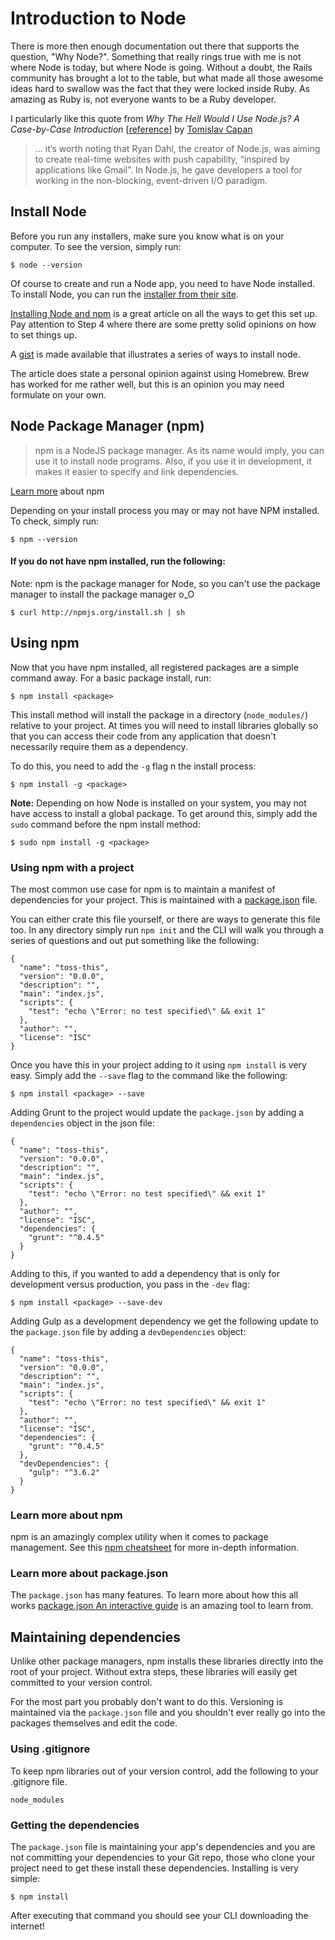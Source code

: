 # Introduction to Node

There is more then enough documentation out there that supports the question, "Why Node?". Something that really rings true with me is not where Node is today, but where Node is going. Without a doubt, the Rails community has brought a lot to the table, but what made all those awesome ideas hard to swallow was the fact that they were locked inside Ruby. As amazing as Ruby is, not everyone wants to be a Ruby developer.

I particularly like this quote from _Why The Hell Would I Use Node.js? A Case-by-Case Introduction_ [[reference](http://www.toptal.com/nodejs/why-the-hell-would-i-use-node-js)] by [Tomislav Capan](http://www.toptal.com/resume/tomislav-capan)

> ... it’s worth noting that Ryan Dahl, the creator of Node.js, was aiming to create real-time websites with push capability, “inspired by applications like Gmail”. In Node.js, he gave developers a tool for working in the non-blocking, event-driven I/O paradigm.


## Install Node

Before you run any installers, make sure you know what is on your computer. To see the version, simply run:

```
$ node --version
```

Of course to create and run a Node app, you need to have Node installed. To install Node, you can run the [installer from their site](http://nodejs.org/).

[Installing Node and npm](http://www.joyent.com/blog/installing-node-and-npm/) is a great article on all the ways to get this set up. Pay attention to Step 4 where there are some pretty solid opinions on how to set things up.

A [gist](https://gist.github.com/579814) is made available that illustrates a series of ways to install node.

The article does state a personal opinion against using Homebrew. Brew has worked for me rather well, but this is an opinion you may need formulate on your own.


## Node Package Manager (npm)

> npm is a NodeJS package manager. As its name would imply, you can use it to install node programs. Also, if you use it in development, it makes it easier to specify and link dependencies.

[Learn more](http://howtonode.org/introduction-to-npm) about npm

Depending on your install process you may or may not have NPM installed. To check, simply run:

```
$ npm --version
```

#### If you do not have npm installed, run the following:

Note: npm is the package manager for Node, so you can't use the package manager to install the package manager o_O

```
$ curl http://npmjs.org/install.sh | sh
```

## Using npm

Now that you have npm installed, all registered packages are a simple command away. For a basic package install, run:

```
$ npm install <package>
```

This install method will install the package in a directory (`node_modules/`) relative to your project. At times you will need to install libraries globally so that you can access their code from any application that doesn't necessarily require them as a dependency.

To do this, you need to add the `-g` flag n the install process:

```
$ npm install -g <package>
```

**Note:** Depending on how Node is installed on your system, you may not have access to install a global package. To get around this, simply add the `sudo` command before the npm install method:

```
$ sudo npm install -g <package>
```

### Using npm with a project

The most common use case for npm is to maintain a manifest of dependencies for your project. This is maintained with a [package.json](https://www.npmjs.org/doc/json.html) file.

You can either crate this file yourself, or there are ways to generate this file too. In any directory simply run `npm init` and the CLI will walk you through a series of questions and out put something like the following:

```
{
  "name": "toss-this",
  "version": "0.0.0",
  "description": "",
  "main": "index.js",
  "scripts": {
    "test": "echo \"Error: no test specified\" && exit 1"
  },
  "author": "",
  "license": "ISC"
}
```

Once you have this in your project adding to it using `npm install` is very easy. Simply add the `--save` flag to the command like the following:

```
$ npm install <package> --save
```

Adding Grunt to the project would update the `package.json`  by adding a `dependencies` object in the json file:

```
{
  "name": "toss-this",
  "version": "0.0.0",
  "description": "",
  "main": "index.js",
  "scripts": {
    "test": "echo \"Error: no test specified\" && exit 1"
  },
  "author": "",
  "license": "ISC",
  "dependencies": {
    "grunt": "^0.4.5"
  }
}
```

Adding to this, if you wanted to add a dependency that is only for development versus production, you pass in the `-dev` flag:

```
$ npm install <package> --save-dev
```

Adding Gulp as a development dependency we get the following update to the `package.json` file by adding a `devDependencies` object:

```
{
  "name": "toss-this",
  "version": "0.0.0",
  "description": "",
  "main": "index.js",
  "scripts": {
    "test": "echo \"Error: no test specified\" && exit 1"
  },
  "author": "",
  "license": "ISC",
  "dependencies": {
    "grunt": "^0.4.5"
  },
  "devDependencies": {
    "gulp": "^3.6.2"
  }
}
```

### Learn more about npm

npm is an amazingly complex utility when it comes to package management. See this [npm cheatsheet](http://blog.nodejitsu.com/npm-cheatsheet/) for more in-depth information.

### Learn more about package.json

The `package.json` has many features. To learn more about how this all works [package.json An interactive guide](http://package.json.nodejitsu.com/#) is an amazing tool to learn from.

## Maintaining dependencies

Unlike other package managers, npm installs these libraries directly into the root of your project. Without extra steps, these libraries will easily get committed to your version control.

For the most part you probably don't want to do this. Versioning is maintained via the `package.json` file and you shouldn't ever really go into the packages themselves and edit the code.

### Using .gitignore

To keep npm libraries out of your version control, add the following to your .gitignore file.

```
node_modules
```

### Getting the dependencies

The `package.json` file is maintaining your app's dependencies and you are not committing your dependencies to your Git repo, those who clone your project need to get these install these dependencies. Installing is very simple:

```
$ npm install
```

After executing that command you should see your CLI downloading the internet!
